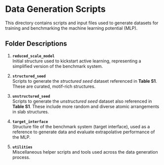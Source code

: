 # Data Generation Scripts

This directory contains scripts and input files used to generate datasets for training and benchmarking the machine learning potential (MLP).

## Folder Descriptions

1. **`reduced_scale_model`**  
   Initial structure used to kickstart active learning, representing a simplified version of the benchmark system.

2. **`structured_seed`**  
   Scripts to generate the *structured seed* dataset referenced in **Table S1**. These are curated, motif-rich structures.

3. **`unstructured_seed`**  
   Scripts to generate the *unstructured seed* dataset also referenced in **Table S1**. These include more random and diverse atomic arrangements in slab structures.

4. **`target_interface`**  
   Structure file of the benchmark system (target interface), used as a reference to generate data and evaluate extrapolative performance of the MLP.

5. **`utilities`**  
   Miscellaneous helper scripts and tools used across the data generation process.

